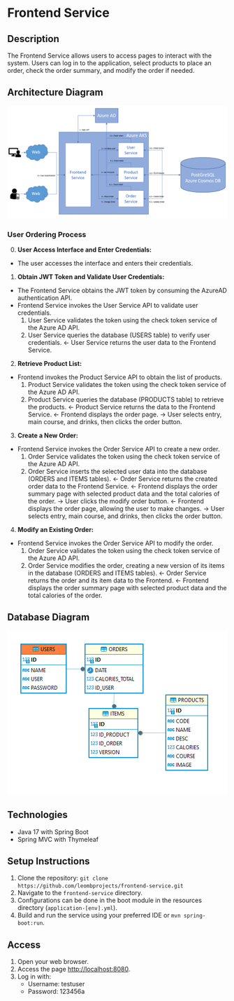 # Frontend Service

## Description

The Frontend Service allows users to access pages to interact with the system. Users can log in to the application, select products to place an order, check the order summary, and modify the order if needed.

## Architecture Diagram

![img.png](architecture.png)

### User Ordering Process

0. **User Access Interface and Enter Credentials:**
- The user accesses the interface and enters their credentials.

1. **Obtain JWT Token and Validate User Credentials:**
- The Frontend Service obtains the JWT token by consuming the AzureAD authentication API.
- Frontend Service invokes the User Service API to validate user credentials.
   1. User Service validates the token using the check token service of the Azure AD API.
   2. User Service queries the database (USERS table) to verify user credentials.
      <- User Service returns the user data to the Frontend Service.

2. **Retrieve Product List:**
- Frontend invokes the Product Service API to obtain the list of products.
   1. Product Service validates the token using the check token service of the Azure AD API.
   2. Product Service queries the database (PRODUCTS table) to retrieve the products.
      <- Product Service returns the data to the Frontend Service.
      <- Frontend displays the order page.
      -> User selects entry, main course, and drinks, then clicks the order button.

3. **Create a New Order:**
- Frontend Service invokes the Order Service API to create a new order.
   1. Order Service validates the token using the check token service of the Azure AD API.
   2. Order Service inserts the selected user data into the database (ORDERS and ITEMS tables).
      <- Order Service returns the created order data to the Frontend Service.
      <- Frontend displays the order summary page with selected product data and the total calories of the order.
      -> User clicks the modify order button.
      <- Frontend displays the order page, allowing the user to make changes.
      -> User selects entry, main course, and drinks, then clicks the order button.

4. **Modify an Existing Order:**
- Frontend Service invokes the Order Service API to modify the order.
   1. Order Service validates the token using the check token service of the Azure AD API.
   2. Order Service modifies the order, creating a new version of its items in the database (ORDERS and ITEMS tables).
      <- Order Service returns the order and its item data to the Frontend.
      <- Frontend displays the order summary page with selected product data and the total calories of the order.


## Database Diagram

![img.png](database.png)

## Technologies

- Java 17 with Spring Boot
- Spring MVC with Thymeleaf

## Setup Instructions

1. Clone the repository: `git clone https://github.com/leombprojects/frontend-service.git`
2. Navigate to the `frontend-service` directory.
3. Configurations can be done in the boot module in the resources directory (`application-[env].yml`).
4. Build and run the service using your preferred IDE or `mvn spring-boot:run`.

## Access

1. Open your web browser.
2. Access the page [http://localhost:8080](http://localhost:8080).
3. Log in with:
    - Username: testuser
    - Password: 123456a
